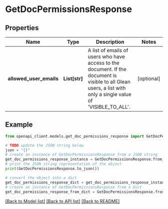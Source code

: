 # GetDocPermissionsResponse


## Properties

Name | Type | Description | Notes
------------ | ------------- | ------------- | -------------
**allowed_user_emails** | **List[str]** | A list of emails of users who have access to the document. If the document is visible to all Glean users, a list with only a single value of &#39;VISIBLE_TO_ALL&#39;. | [optional] 

## Example

```python
from openapi_client.models.get_doc_permissions_response import GetDocPermissionsResponse

# TODO update the JSON string below
json = "{}"
# create an instance of GetDocPermissionsResponse from a JSON string
get_doc_permissions_response_instance = GetDocPermissionsResponse.from_json(json)
# print the JSON string representation of the object
print(GetDocPermissionsResponse.to_json())

# convert the object into a dict
get_doc_permissions_response_dict = get_doc_permissions_response_instance.to_dict()
# create an instance of GetDocPermissionsResponse from a dict
get_doc_permissions_response_from_dict = GetDocPermissionsResponse.from_dict(get_doc_permissions_response_dict)
```
[[Back to Model list]](../README.md#documentation-for-models) [[Back to API list]](../README.md#documentation-for-api-endpoints) [[Back to README]](../README.md)


